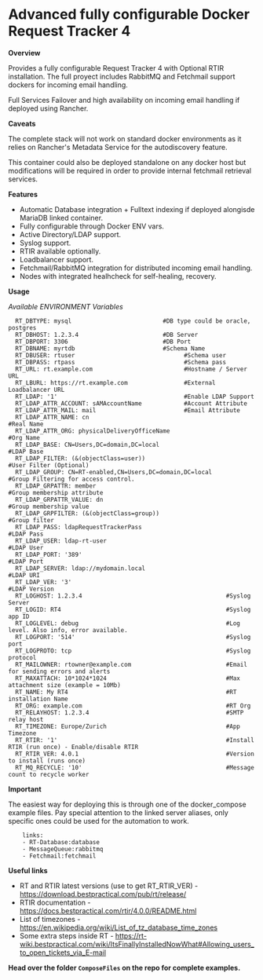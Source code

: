 # Advanced fully configurable Docker Request Tracker 4

 **Overview**

Provides a fully configurable Request Tracker 4 with Optional RTIR installation.
The full proyect includes RabbitMQ and Fetchmail support dockers for incoming email handling.

Full Services Failover and high availability on incoming email handling if deployed using Rancher.

**Caveats**

The complete stack will not work on standard docker environments as it relies on
Rancher's Metadata Service for the autodiscovery feature.

This container could also be deployed standalone on any docker host but modifications will be required
in order to provide internal fetchmail retrieval services.

**Features**

- Automatic Database integration + Fulltext indexing if deployed alongisde MariaDB linked container. 
- Fully configurable through Docker ENV vars.
- Active Directory/LDAP support.
- Syslog support.
- RTIR available optionally.
- Loadbalancer support.
- Fetchmail/RabbitMQ integration for distributed incoming email handling.
- Nodes with integrated healhcheck for self-healing, recovery.

**Usage**

*Available ENVIRONMENT Variables*

      RT_DBTYPE: mysql                          #DB type could be oracle, postgres
      RT_DBHOST: 1.2.3.4                        #DB Server
      RT_DBPORT: 3306                           #DB Port
      RT_DBNAME: myrtdb                         #Schema Name
      RT_DBUSER: rtuser                               #Schema user
      RT_DBPASS: rtpass                               #Schema pass
      RT_URL: rt.example.com                          #Hostname / Server URL
      RT_LBURL: https://rt.example.com                #External Loadbalancer URL
      RT_LDAP: '1'                                    #Enable LDAP Support
      RT_LDAP_ATTR_ACCOUNT: sAMAccountName            #Account Attribute
      RT_LDAP_ATTR_MAIL: mail                         #Email Attribute
      RT_LDAP_ATTR_NAME: cn                                             #Real Name
      RT_LDAP_ATTR_ORG: physicalDeliveryOfficeName                      #Org Name
      RT_LDAP_BASE: CN=Users,DC=domain,DC=local                         #LDAP Base
      RT_LDAP_FILTER: (&(objectClass=user))                             #User Filter (Optional)
      RT_LDAP_GROUP: CN=RT-enabled,CN=Users,DC=domain,DC=local          #Group Filtering for access control.
      RT_LDAP_GRPATTR: member                                           #Group membership attribute
      RT_LDAP_GRPATTR_VALUE: dn                                         #Group membership value
      RT_LDAP_GRPFILTER: (&(objectClass=group))                         #Group filter
      RT_LDAP_PASS: ldapRequestTrackerPass                              #LDAP Pass
      RT_LDAP_USER: ldap-rt-user                                        #LDAP User
      RT_LDAP_PORT: '389'                                               #LDAP Port
      RT_LDAP_SERVER: ldap://mydomain.local                             #LDAP URI
      RT_LDAP_VER: '3'                                                  #LDAP Version
      RT_LOGHOST: 1.2.3.4                                         #Syslog Server
      RT_LOGID: RT4                                               #Syslog app ID
      RT_LOGLEVEL: debug                                          #Log level. Also info, error available.
      RT_LOGPORT: '514'                                           #Syslog port
      RT_LOGPROTO: tcp                                            #Syslog protocol
      RT_MAILOWNER: rtowner@example.com                           #Email for sending errors and alerts
      RT_MAXATTACH: 10*1024*1024                                  #Max attachment size (example = 10Mb)
      RT_NAME: My RT4                                             #RT installation Name
      RT_ORG: example.com                                         #RT Org
      RT_RELAYHOST: 1.2.3.4                                       #SMTP relay host
      RT_TIMEZONE: Europe/Zurich                                  #App Timezone
      RT_RTIR: '1'                                                #Install RTIR (run once) - Enable/disable RTIR
      RT_RTIR_VER: 4.0.1                                          #Version to install (runs once)
      RT_MQ_RECYCLE: '10'                                         #Message count to recycle worker


**Important**

The easiest way for deploying this is through one of the docker_compose example files.
Pay special attention to the linked server aliases, only specific ones could be used for the automation to work.

```
    links:
    - RT-Database:database
    - MessageQueue:rabbitmq
    - Fetchmail:fetchmail
```

**Useful links**

 - RT and RTIR latest versions (use to get RT_RTIR_VER) - https://download.bestpractical.com/pub/rt/release/
 - RTIR documentation - https://docs.bestpractical.com/rtir/4.0.0/README.html
 - List of timezones - https://en.wikipedia.org/wiki/List_of_tz_database_time_zones
 - Some extra steps inside RT - https://rt-wiki.bestpractical.com/wiki/ItsFinallyInstalledNowWhat#Allowing_users_to_open_tickets_via_E-mail


**Head over the folder `ComposeFiles` on the repo for complete examples.**
